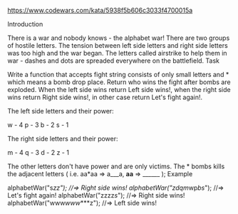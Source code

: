 https://www.codewars.com/kata/5938f5b606c3033f4700015a

Introduction

There is a war and nobody knows - the alphabet war! There are two groups of hostile letters. The tension between left side letters and right side letters was too high and the war began. The letters called airstrike to help them in war - dashes and dots are spreaded everywhere on the battlefield.
Task

Write a function that accepts fight string consists of only small letters and * which means a bomb drop place. Return who wins the fight after bombs are exploded. When the left side wins return Left side wins!, when the right side wins return Right side wins!, in other case return Let's fight again!.

The left side letters and their power:

 w - 4
 p - 3 
 b - 2
 s - 1

The right side letters and their power:

 m - 4
 q - 3 
 d - 2
 z - 1

The other letters don't have power and are only victims.
The * bombs kills the adjacent letters ( i.e. aa*aa => a___a, **aa** => ______ );
Example

alphabetWar("s*zz");           //=> Right side wins!
alphabetWar("*zd*qm*wp*bs*"); //=> Let's fight again!
alphabetWar("zzzz*s*");       //=> Right side wins!
alphabetWar("www*www****z");  //=> Left side wins!